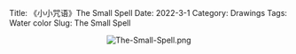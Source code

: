 Title: 《小小咒语》The Small Spell
Date: 2022-3-1
Category: Drawings
Tags: Water color
Slug: The Small Spell


<div style="display:  flex; flex-wrap: wrap; gap: 20px; justify-content: center;">
  <img src="../images/The-Small-Spell.png" alt="The-Small-Spell.png" style="max-width: 100%; max-height: 600px; height: auto; object-fit: contain;">
</div>